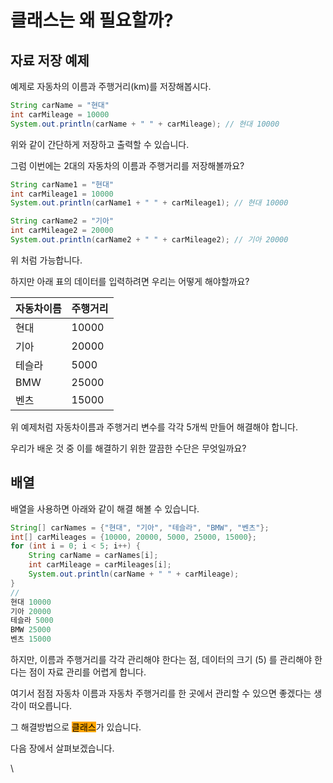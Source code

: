# 클래스는 왜 필요할까?



## 자료 저장 예제

예제로 자동차의 이름과 주행거리(km)를 저장해봅시다.

```java
String carName = "현대"
int carMileage = 10000
System.out.println(carName + " " + carMileage); // 현대 10000
```

위와 같이 간단하게 저장하고 출력할 수 있습니다.



그럼 이번에는 2대의 자동차의 이름과 주행거리를 저장해볼까요?

```java
String carName1 = "현대"
int carMileage1 = 10000
System.out.println(carName1 + " " + carMileage1); // 현대 10000

String carName2 = "기아"
int carMileage2 = 20000
System.out.println(carName2 + " " + carMileage2); // 기아 20000
```

위 처럼 가능합니다.



하지만 아래 표의 데이터를 입력하려면 우리는 어떻게 해야할까요?

| 자동차이름 | 주행거리  |
| ----- | ----- |
| 현대    | 10000 |
| 기아    | 20000 |
| 테슬라   | 5000  |
| BMW   | 25000 |
| 벤츠    | 15000 |

위 예제처럼 자동차이름과 주행거리 변수를 각각 5개씩 만들어 해결해야 합니다.

우리가 배운 것 중 이를 해결하기 위한 깔끔한 수단은 무엇일까요?



## 배열

배열을 사용하면 아래와 같이 해결 해볼 수 있습니다.

```java
String[] carNames = {"현대", "기아", "테슬라", "BMW", "벤츠"};
int[] carMileages = {10000, 20000, 5000, 25000, 15000};
for (int i = 0; i < 5; i++) {
    String carName = carNames[i];
    int carMileage = carMileages[i];
    System.out.println(carName + " " + carMileage);
}
//
현대 10000
기아 20000
테슬라 5000
BMW 25000
벤츠 15000
```

하지만, 이름과 주행거리를 각각 관리해야 한다는 점, 데이터의 크기 (5) 를 관리해야 한다는 점이 자료 관리를 어렵게 합니다.

여기서 점점 자동차 이름과 자동차 주행거리를 한 곳에서 관리할 수 있으면 좋겠다는 생각이 떠오릅니다.



그 해결방법으로 <mark style="background-color:orange;">클래스</mark>가 있습니다.

다음 장에서 살펴보겠습니다.

\
